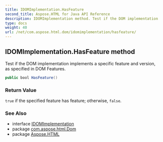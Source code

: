 ```yaml
---
title: IDOMImplementation.HasFeature
second_title: Aspose.HTML for Java API Reference
description: IDOMImplementation method. Test if the DOM implementation implements a specific feature and version as specified in DOM Features
type: docs
weight: 40
url: /net/com.aspose.html.dom/idomimplementation/hasfeature/
---
```

## IDOMImplementation.HasFeature method

Test if the DOM implementation implements a specific feature and version, as specified in DOM Features.

```java
public bool HasFeature()
```

### Return Value

`true` if the specified feature has feature; otherwise, `false`.

### See Also

* interface [IDOMImplementation](../)
* package [com.aspose.html.Dom](../../idomimplementation/)
* package [Aspose.HTML](../../../)
